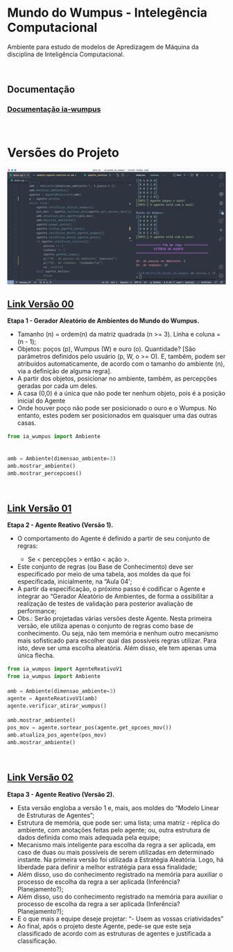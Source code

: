 # Mundo do Wumpus - Intelegência Computacional

Ambiente para estudo de modelos de Apredizagem de Máquina da disciplina de Inteligência Computacional.

<br>

## Documentação

### [Documentação ia-wumpus](https://oseiasdfarias.github.io/IA_mundo_do_wumpus/)

<br>

# Versões do Projeto

<img src="https://raw.githubusercontent.com/Oseiasdfarias/IA_mundo_do_wumpus/340951a7d59c7ce6e3c981455b77638781b23d52/docs/static/img/code_demo2.svg" alt="Ambiente Mundo do Wumpus." style="width:900px">

<br>

## [Link Versão 00](https://github.com/Oseiasdfarias/IA_mundo_do_wumpus/tree/versao_0)

**Etapa 1 - Gerador Aleatório de Ambientes do Mundo do Wumpus.**

<ul>
  <li>Tamanho (n) = ordem(n) da matriz quadrada (n >= 3). Linha e coluna = (n - 1);</li>
  <li>Objetos: poços (p), Wumpus (W) e ouro (o). Quantidade? [São parâmetros definidos pelo usuário (p, W, o >= O). E, também, podem ser atribuídos automaticamente, de acordo com o tamanho do ambiente (n), via a definição de alguma regra].</li>
  <li>A partir dos objetos, posicionar no ambiente, também, as percepções geradas por cada um deles.</li>
  <li>A casa (0,0) é a única que não pode ter nenhum objeto, pois é a posição inicial do Agente</li>
  <li>Onde houver poço não pode ser posicionado o ouro e o Wumpus. No entanto, estes podem ser posicionados em quaisquer uma das outras casas.</li>
</ul>

```python title=main.py
from ia_wumpus import Ambiente


amb = Ambiente(dimensao_ambiente=3)
amb.mostrar_ambiente()
amb.mostrar_percepcoes()
```

<br>

## [Link Versão 01](https://github.com/Oseiasdfarias/IA_mundo_do_wumpus/tree/versao_1)

**Etapa 2 - Agente Reativo (Versão 1).**

<ul>
  <li>O comportamento do Agente é definido a partir de seu conjunto de regras:</li>
  <ul>
      <li>Se < percepções > então < ação >.</li>
    </ul>
  <li>Este conjunto de regras (ou Base de Conhecimento) deve ser especificado por meio de uma tabela, aos moldes da que foi especificada, inicialmente, na “Aula 04';</li>
  <li>A partir da especificação, o próximo passo é codificar o Agente e integrar ao “Gerador Aleatório de Ambientes, de forma a ossibilitar a realização de testes de validação para posterior avaliação de performance;</li>
  <li>Obs.: Serão projetadas várias versões deste Agente. Nesta primeira versão, ele utiliza apenas o conjunto de regras como base de conhecimento. Ou seja, não tem memória e nenhum outro mecanismo mais sofisticado para escolher qual das possíveis regras utilizar. Para isto, deve ser uma escolha aleatória. Além disso, ele tem apenas uma única flecha.</li>
</ul>

```python title=main.py
from ia_wumpus import AgenteReativoV1
from ia_wumpus import Ambiente

amb = Ambiente(dimensao_ambiente=3)
agente = AgenteReativoV1(amb)
agente.verificar_atirar_wumpus()

amb.mostrar_ambiente()
pos_mov = agente.sortear_pos(agente.get_opcoes_mov())
amb.atualiza_pos_agente(pos_mov)
amb.mostrar_ambiente()
```


<br>

## [Link Versão 02](https://github.com/Oseiasdfarias/IA_mundo_do_wumpus/tree/versao_2)

**Etapa 3 - Agente Reativo (Versão 2).**

<ul>
  <li>Esta versão engloba a versão 1 e, mais, aos moldes do “Modelo Linear de Estruturas de Agentes”;</li>
  <li>Estrutura de memória, que pode ser: uma lista; uma matriz - réplica do ambiente, com anotações feitas pelo agente; ou, outra estrutura de dados definida como mais adequada pela equipe;</li>
  <li>Mecanismo mais inteligente para escolha da regra a ser aplicada, em caso de duas ou mais possíveis de serem utilizadas em determinado instante. Na primeira versão foi utilizada a Estratégia Aleatória. Logo, há liberdade para definir a melhor estratégia para essa finalidade;</li>
  <li>Além disso, uso do conhecimento registrado na memória para auxiliar o processo de escolha da regra a ser aplicada (Inferência? Planejamento?);</li>
  <li>Além disso, uso do conhecimento registrado na memória para auxiliar o processo de escolha da regra a ser aplicada (Inferência? Planejamento?);</li>
  <li>E o que mais a equipe deseje projetar: “- Usem as vossas criatividades”</li>
  <li>Ao final, após o projeto deste Agente, pede-se que este seja classificado de acordo com as estruturas de agentes e justificada a classificação.</li>
</ul>

<br>

